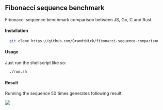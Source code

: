 ## Fibonacci sequence benchmark
Fibonacci sequence benchmark comparison between JS, Go, C and Rust.

#### Installation
```sh
  git clone https://github.com/BrandtNick/fibonacci-sequence-comparison 
```

#### Usage

Just run the shellscript like so:

```sh
  ./run.sh
```

#### Result

Running the sequence 50 times generates following result:

<img src="https://i.ibb.co/J2DGP1n/Screenshot-from-2019-12-05-12-22-06.png">
